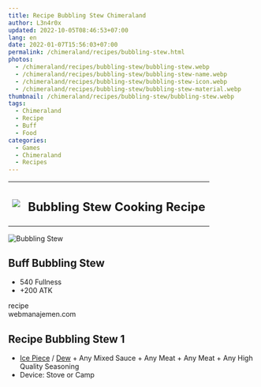 ```yaml
---
title: Recipe Bubbling Stew Chimeraland
author: L3n4r0x
updated: 2022-10-05T08:46:53+07:00
lang: en
date: 2022-01-07T15:56:03+07:00
permalink: /chimeraland/recipes/bubbling-stew.html
photos:
  - /chimeraland/recipes/bubbling-stew/bubbling-stew.webp
  - /chimeraland/recipes/bubbling-stew/bubbling-stew-name.webp
  - /chimeraland/recipes/bubbling-stew/bubbling-stew-icon.webp
  - /chimeraland/recipes/bubbling-stew/bubbling-stew-material.webp
thumbnail: /chimeraland/recipes/bubbling-stew/bubbling-stew.webp
tags:
  - Chimeraland
  - Recipe
  - Buff
  - Food
categories:
  - Games
  - Chimeraland
  - Recipes
---
```


<section id="bootstrap-wrapper">
  <link
    rel="stylesheet"
    href="https://cdn.statically.io/gh/dimaslanjaka/Web-Manajemen/40ac3225/css/bootstrap-4.5-wrapper.css"
  />
  <div class="row mb-2">
    <div class="col-md-12 mb-2">
      <table class="table" id="post-info">
        <tbody>
          <tr>
            <td>
              <img
                class="d-inline-block me-2"
                src="/chimeraland/recipes/bubbling-stew/bubbling-stew-icon.webp"
                width="auto"
                height="auto"
              />
            </td>
            <td><h1 class="fs-5">Bubbling Stew Cooking Recipe</h1></td>
          </tr>
        </tbody>
      </table>
    </div>
  </div>
  <div class="card mb-2">
    <div class="row g-0">
      <div class="col-sm-4 position-relative mb-2">
        <img
          src="/chimeraland/recipes/bubbling-stew/bubbling-stew-material.webp"
          class="card-img fit-cover w-100 h-100"
          alt="Bubbling Stew"
          data-fancybox="true"
        />
      </div>
      <div class="col-sm-8 mb-2">
        <div class="card-body">
          <h2 class="card-title fs-5">Buff Bubbling Stew</h2>
          <div class="card-text">
            <ul>
              <li>540 Fullness</li>
              <li>+200 ATK</li>
            </ul>
          </div>
          <span class="badge rounded-pill bg-dark text-white">recipe</span>
        </div>
        <div class="card-footer text-end text-muted">webmanajemen.com</div>
      </div>
    </div>
  </div>
  <div class="row mb-2">
    <div class="col-12 col-lg-6 recipe-item mb-2">
      <div class="card">
        <div class="card-body">
          <h2 class="card-title fs-5">Recipe Bubbling Stew 1</h2>
          <div class="card-text">
            <ul>
              <li>
                <a
                  class="text-decoration-none"
                  href="/chimeraland/materials/ice-piece.html"
                  >Ice Piece</a
                ><span> / </span
                ><a
                  class="text-decoration-none"
                  href="/chimeraland/materials/dew.html"
                  >Dew</a
                ><span> + </span>Any Mixed Sauce<span> + </span>Any Meat<span>
                  + </span
                >Any Meat<span> + </span>Any High Quality Seasoning
              </li>
              <li>Device: Stove or Camp</li>
            </ul>
          </div>
        </div>
      </div>
    </div>
  </div>
</section>